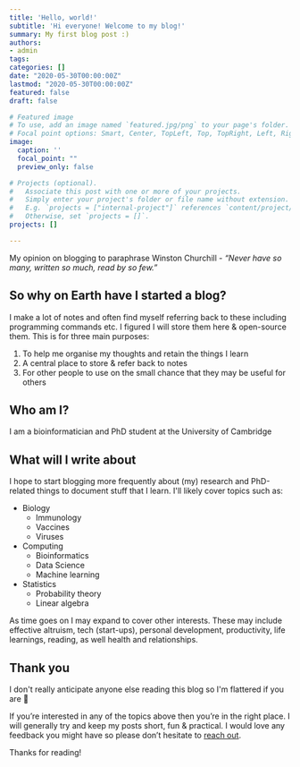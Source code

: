 ```yaml
---
title: 'Hello, world!'
subtitle: 'Hi everyone! Welcome to my blog!'
summary: My first blog post :)
authors:
- admin
tags:
categories: []
date: "2020-05-30T00:00:00Z"
lastmod: "2020-05-30T00:00:00Z"
featured: false
draft: false

# Featured image
# To use, add an image named `featured.jpg/png` to your page's folder.
# Focal point options: Smart, Center, TopLeft, Top, TopRight, Left, Right, BottomLeft, Bottom, BottomRight
image:
  caption: ''
  focal_point: ""
  preview_only: false

# Projects (optional).
#   Associate this post with one or more of your projects.
#   Simply enter your project's folder or file name without extension.
#   E.g. `projects = ["internal-project"]` references `content/project/deep-learning/index.md`.
#   Otherwise, set `projects = []`.
projects: []

---
```


My opinion on blogging to paraphrase Winston Churchill - *“Never have so many, written so much, read by so few.”*

## So why on Earth have I started a blog?

I make a lot of notes and often find myself referring back to these including programming commands etc. I figured I will store them here & open-source them. This is for three main purposes:

1) To help me organise my thoughts and retain the things I learn
2) A central place to store & refer back to notes
3) For other people to use on the small chance that they may be useful for others

## Who am I?

I am a bioinformatician and PhD student at the University of Cambridge

## What will I write about

I hope to start blogging more frequently about (my) research and PhD-related things to document stuff that I learn. I'll likely cover topics such as:
- Biology
    - Immunology
    - Vaccines
    - Viruses
- Computing
    - Bioinformatics
    - Data Science
    - Machine learning
- Statistics
    - Probability theory
    - Linear algebra

As time goes on I may expand to cover other interests. These may include effective altruism, tech (start-ups), personal development, productivity, life learnings, reading, as well health and relationships.

## Thank you
I don't really anticipate anyone else reading this blog so I'm flattered if you are :slightly_smiling_face:

If you’re interested in any of the topics above then you’re in the right place. I will generally try and keep my posts short, fun & practical. I would love any feedback you might have so please don’t hesitate to [reach out](../../#contact).

Thanks for reading!